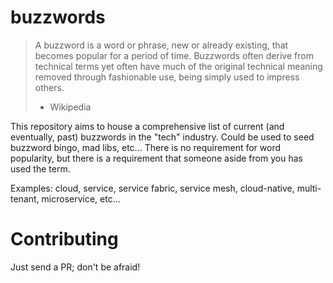 # buzzwords

> A buzzword is a word or phrase, new or already existing, that becomes popular for a period of time. Buzzwords often derive from technical terms yet often have much of the original technical meaning removed through fashionable use, being simply used to impress others.
> - Wikipedia

This repository aims to house a comprehensive list of current (and eventually, past) buzzwords in the "tech" industry. Could be used to seed buzzword bingo, mad libs, etc... There is no requirement for word popularity, but there is a requirement that someone aside from you has used the term.

Examples: cloud, service, service fabric, service mesh, cloud-native, multi-tenant, microservice, etc...


# Contributing

Just send a PR; don't be afraid!
